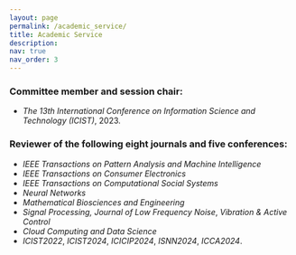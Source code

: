 ```yaml
---
layout: page
permalink: /academic_service/
title: Academic Service
description: 
nav: true
nav_order: 3
---
```


### Committee member and session chair:

- *The 13th International Conference on Information Science and Technology (ICIST)*, 2023.

### Reviewer of the following eight journals and five conferences:

- *IEEE Transactions on Pattern Analysis and Machine Intelligence*
- *IEEE Transactions on Consumer Electronics* 
- *IEEE Transactions on Computational Social Systems*
- *Neural Networks*
- *Mathematical Biosciences and Engineering*
- *Signal Processing, Journal of Low Frequency Noise*, *Vibration & Active Control*
- *Cloud Computing and Data Science*
- *ICIST2022*, *ICIST2024*, *ICICIP2024*, *ISNN2024*, *ICCA2024*.
